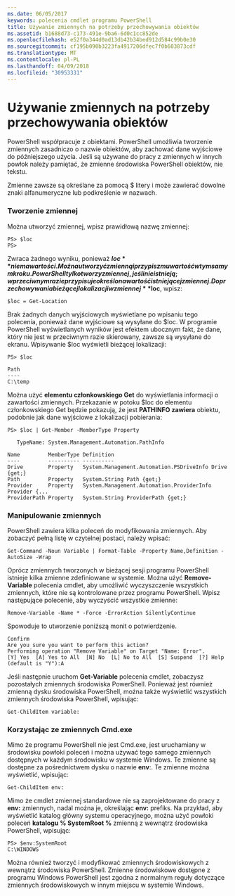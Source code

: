 ```yaml
---
ms.date: 06/05/2017
keywords: polecenia cmdlet programu PowerShell
title: Używanie zmiennych na potrzeby przechowywania obiektów
ms.assetid: b1688d73-c173-491e-9ba6-6d0c1cc852de
ms.openlocfilehash: e52f0a344d0ad13db42b34bed912d584c99b0e30
ms.sourcegitcommit: cf195b090b3223fa4917206dfec7f0b603873cdf
ms.translationtype: MT
ms.contentlocale: pl-PL
ms.lasthandoff: 04/09/2018
ms.locfileid: "30953331"
---
```

# <a name="using-variables-to-store-objects"></a>Używanie zmiennych na potrzeby przechowywania obiektów
PowerShell współpracuje z obiektami. PowerShell umożliwia tworzenie zmiennych zasadniczo o nazwie obiektów, aby zachować dane wyjściowe do późniejszego użycia. Jeśli są używane do pracy z zmiennych w innych powłok należy pamiętać, że zmienne środowiska PowerShell obiektów, nie tekstu.

Zmienne zawsze są określane za pomocą $ litery i może zawierać dowolne znaki alfanumeryczne lub podkreślenie w nazwach.

### <a name="creating-a-variable"></a>Tworzenie zmiennej
Można utworzyć zmiennej, wpisz prawidłową nazwę zmiennej:

```
PS> $loc
PS>
```

Zwraca żadnego wyniku, ponieważ **$loc** nie ma wartości. Można utworzyć zmienną i przypisz mu wartość w tym samym kroku. PowerShell tylko tworzy zmiennej, jeśli nie istnieją; w przeciwnym razie przypisuje określona wartość istniejącej zmiennej. Do przechowywania bieżącej lokalizacji w zmiennej **$loc**, wpisz:

```
$loc = Get-Location
```

Brak żadnych danych wyjściowych wyświetlane po wpisaniu tego polecenia, ponieważ dane wyjściowe są wysyłane do $loc. W programie PowerShell wyświetlanych wyników jest efektem ubocznym fakt, że dane, który nie jest w przeciwnym razie skierowany, zawsze są wysyłane do ekranu. Wpisywanie $loc wyświetli bieżącej lokalizacji:

```
PS> $loc

Path
----
C:\temp
```

Można użyć **elementu członkowskiego Get** do wyświetlania informacji o zawartości zmiennych. Przekazanie w potoku $loc do elementu członkowskiego Get będzie pokazują, że jest **PATHINFO zawiera** obiektu, podobnie jak dane wyjściowe z lokalizacji pobierania:

```
PS> $loc | Get-Member -MemberType Property

   TypeName: System.Management.Automation.PathInfo

Name         MemberType Definition
----         ---------- ----------
Drive        Property   System.Management.Automation.PSDriveInfo Drive {get;}
Path         Property   System.String Path {get;}
Provider     Property   System.Management.Automation.ProviderInfo Provider {...
ProviderPath Property   System.String ProviderPath {get;}
```

### <a name="manipulating-variables"></a>Manipulowanie zmiennych
PowerShell zawiera kilka poleceń do modyfikowania zmiennych. Aby zobaczyć pełną listę w czytelnej postaci, należy wpisać:

```
Get-Command -Noun Variable | Format-Table -Property Name,Definition -AutoSize -Wrap
```

Oprócz zmiennych tworzonych w bieżącej sesji programu PowerShell istnieje kilka zmienne zdefiniowane w systemie. Można użyć **Remove-Variable** polecenia cmdlet, aby umożliwić wyczyszczenie wszystkich zmiennych, które nie są kontrolowane przez programu PowerShell. Wpisz następujące polecenie, aby wyczyścić wszystkie zmienne:

```
Remove-Variable -Name * -Force -ErrorAction SilentlyContinue
```

Spowoduje to utworzenie poniższą monit o potwierdzenie.

```
Confirm
Are you sure you want to perform this action?
Performing operation "Remove Variable" on Target "Name: Error".
[Y] Yes  [A] Yes to All  [N] No  [L] No to All  [S] Suspend  [?] Help
(default is "Y"):A
```

Jeśli następnie uruchom **Get-Variable** polecenia cmdlet, zobaczysz pozostałych zmiennych środowiska PowerShell. Ponieważ jest również zmienną dysku środowiska PowerShell, można także wyświetlić wszystkich zmiennych środowiska PowerShell, wpisując:

```
Get-ChildItem variable:
```

### <a name="using-cmdexe-variables"></a>Korzystając ze zmiennych Cmd.exe
Mimo że programu PowerShell nie jest Cmd.exe, jest uruchamiany w środowisku powłoki poleceń i można używać tego samego zmiennych dostępnych w każdym środowisku w systemie Windows. Te zmienne są dostępne za pośrednictwem dysku o nazwie **env**:. Te zmienne można wyświetlić, wpisując:

```
Get-ChildItem env:
```

Mimo że cmdlet zmiennej standardowe nie są zaprojektowane do pracy z **env:** zmiennych, nadal można je, określając **env:** prefiks. Na przykład, aby wyświetlić katalog główny systemu operacyjnego, można użyć powłoki poleceń **katalogu % SystemRoot %** zmienną z wewnątrz środowiska PowerShell, wpisując:

```
PS> $env:SystemRoot
C:\WINDOWS
```

Można również tworzyć i modyfikować zmiennych środowiskowych z wewnątrz środowiska PowerShell. Zmienne środowiskowe dostępne z programu Windows PowerShell jest zgodna z normalnym reguły dotyczące zmiennych środowiskowych w innym miejscu w systemie Windows.